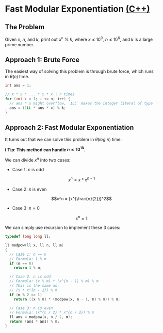 # Fast Modular Exponentiation [(C++)](./fast-mod.cpp)

## The Problem

Given $x$, $n$, and $k$, print out $x^n \ \% \ k$, where $x \leq 10^9$, $n \leq 10^6$, and $k$ is a large prime number.

## Approach 1: Brute Force

The easiest way of solving this problem is through brute force, which runs in $\theta(n)$ time.

```cpp
int ans = 1;

// x * x * ... * x * x | n times
for (int i = 1; i <= n; i++) {
  // ans * x might overflow, `1LL` makes the integer literal of type `long long`.
  ans = (1LL * ans * x) % k;
}
```

## Approach 2: Fast Modular Exponentiation

It turns out that we can solve this problem in $\theta(log \ n)$ time.

**ℹ️ Tip: This method can handle $n \leq 10^{18}$.**

We can divide $x^n$ into two cases:

-   Case 1: $n$ is odd

$$x^n = x * x^{n - 1}$$

-   Case 2: $n$ is even

$$x^n = (x^{\frac{n}{2}})^2$$

-   Case 3: $n = 0$

$$x^n = 1$$

We can simply use recursion to implement these $3$ cases:

```cpp
typedef long long ll;

ll modpow(ll x, ll n, ll m)
{
  // Case 1: n == 0
  // Formula: 1 % m
  if (n == 0)
    return 1 % m;

  // Case 2: n is odd
  // Formula: (x % m) * (x^{n - 1} % m) % m
  // This is the same as:
  // (x * x^{n - 1}) % m
  if (n % 2 == 1)
    return ((x % m) * (modpow(x, n - 1, m) % m)) % m;

  // Case 3: n is even
  // Formula: (x^{n / 2} * x^{n / 2}) % m
  ll ans = modpow(x, n / 2, m);
  return (ans * ans) % m;
}
```
